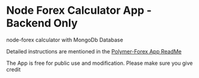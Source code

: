 # Node Forex Calculator App - Backend Only

node-forex calculator with MongoDb Database

Detailed instructions are mentioned in the [Polymer-Forex App ReadMe](https://github.com/thecheeknee/polymer-forex/blob/master/README.md)

The App is free for public use and modification.
Please make sure you give credit
